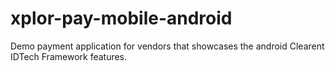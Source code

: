 # xplor-pay-mobile-android
Demo payment application for vendors that showcases the android Clearent IDTech Framework features.
